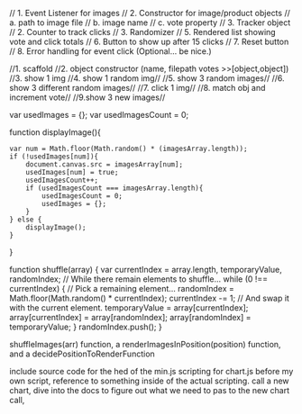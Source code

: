 // 1. Event Listener for images
// 2. Constructor for image/product objects
  // a. path to image file
  // b. image name
  // c. vote property
// 3. Tracker object
  // 2. Counter to track clicks
  // 3. Randomizer
  // 5. Rendered list showing vote and click totals
  // 6. Button to show up after 15 clicks
  // 7. Reset button
  // 8. Error handling for event click (Optional... be nice.)

  //1. scaffold
  //2. object constructor (name, filepath votes >>[object,object])
//3. show 1 img
//4. show 1 random img//
//5. show 3 random images//
//6. show 3 different random images//
//7. click 1 img//
//8. match obj and increment vote//
//9.show 3 new images//


var usedImages = {};
var usedImagesCount = 0;

function displayImage(){




    var num = Math.floor(Math.random() * (imagesArray.length));
    if (!usedImages[num]){
        document.canvas.src = imagesArray[num];
        usedImages[num] = true;
        usedImagesCount++;
        if (usedImagesCount === imagesArray.length){
            usedImagesCount = 0;
            usedImages = {};
        }
    } else {
        displayImage();
    }
}

function shuffle(array) {
  var currentIndex = array.length, temporaryValue, randomIndex;
  // While there remain elements to shuffle...
  while (0 !== currentIndex) {
    // Pick a remaining element...
    randomIndex = Math.floor(Math.random() * currentIndex);
    currentIndex -= 1;
    // And swap it with the current element.
    temporaryValue = array[currentIndex];
    array[currentIndex] = array[randomIndex];
    array[randomIndex] = temporaryValue;
  }
  randomIndex.push();
}

shuffleImages(arr) function, a renderImagesInPosition(position) function, and a decidePositionToRenderFunction



include source code for the hed of the min.js scripting for chart.js before my own script, reference to something inside of the actual scripting. call a new chart, dive into the docs to figure out what we need to pas to the new chart call,
